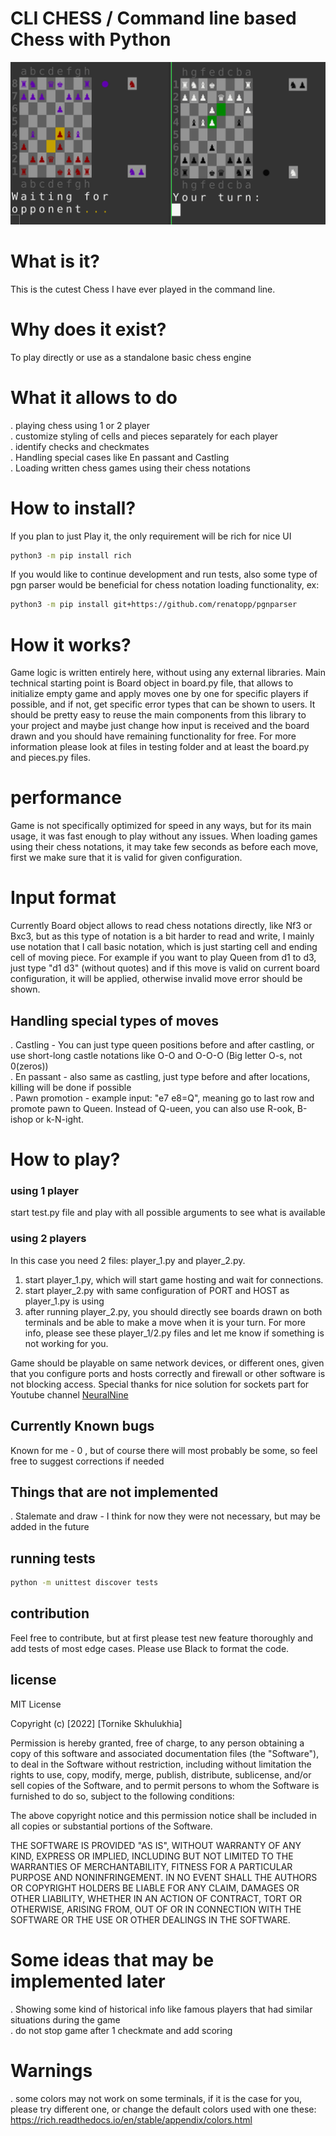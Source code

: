 # CLI CHESS / Command line based Chess with Python

![Image](./static/draft_image.png)

# What is it?
This is the cutest Chess I have ever played in the command line.

# Why does it exist?
To play directly or use as a standalone basic chess engine

# What it allows to do
. playing chess using 1 or 2 player  
. customize styling of cells and pieces separately for each player  
. identify checks and checkmates  
. Handling special cases like En passant and Castling  
. Loading written chess games using their chess notations  

# How to install?
If you plan to just Play it, the only requirement will be rich for nice UI
```bash
python3 -m pip install rich
```
If you would like to continue development and run tests, also some type of pgn parser would be beneficial for chess notation loading functionality, ex:
```bash
python3 -m pip install git+https://github.com/renatopp/pgnparser
```
# How it works?
Game logic is written entirely here, without using any external libraries. Main technical starting point is Board object in board.py file, that allows to initialize empty game and apply moves one by one for specific players if possible, and if not, get specific error types that can be shown to users. It should be pretty easy to reuse the main components from this library to your project and maybe just change how input is received and the board drawn and you should have remaining functionality for free. For more information please look at files in testing folder and at least the board.py and pieces.py files.

# performance
Game is not specifically optimized for speed in any ways, but for its main usage, it was fast enough to play without any issues. When loading games using their chess notations, it may take few seconds as before each move, first we make sure that it is valid for given configuration.


# Input format
Currently Board object allows to read chess notations directly, like Nf3 or Bxc3, but as this type of notation is a bit harder to read and write, I mainly use notation that I call basic notation, which is just starting cell and ending cell of moving piece. For example if you want to play Queen from d1 to d3, just type "d1 d3" (without quotes) and if this move is valid on current board configuration, it will be applied, otherwise invalid move error should be shown.


## Handling special types of moves
. Castling - You can just type queen positions before and after castling, or use short-long castle notations like O-O and O-O-O (Big letter O-s, not 0(zeros))  
. En passant - also same as castling, just type before and after locations, killing will be done if possible  
. Pawn promotion - example input: "e7 e8=Q", meaning go to last row and promote pawn to Queen. Instead of Q-ueen, you can also use R-ook, B-ishop or k-N-ight.  

# How to play?
### using 1 player
start test.py file and play with all possible arguments to see what is available

### using 2 players
In this case you need 2 files: player_1.py and player_2.py. 
1) start player_1.py, which will start game hosting and wait for connections. 
2) start player_2.py with same configuration of PORT and HOST as player_1.py is using
3) after running player_2.py, you should directly see boards drawn on both terminals and be able to make a move when it is your turn. For more info, please see these player_1/2.py files and let me know if something is not working for you. 

Game should be playable on same network devices, or different ones, given that you configure ports and hosts correctly and firewall or other software is not blocking access. Special thanks for nice solution for sockets part for Youtube channel [NeuralNine](https://www.youtube.com/watch?v=s6HOPw_5XuY)


## Currently Known bugs
Known for me - 0 , but of course there will most probably be some, so feel free to suggest corrections if needed

## Things that are not implemented
. Stalemate and draw - I think for now they were not necessary, but may be added in the future

## running tests
```bash
python -m unittest discover tests
```

## contribution
Feel free to contribute, but at first please test new feature thoroughly and add tests of most edge cases. Please use Black to format the code.

## license
MIT License

Copyright (c) [2022] [Tornike Skhulukhia]

Permission is hereby granted, free of charge, to any person obtaining a copy
of this software and associated documentation files (the "Software"), to deal
in the Software without restriction, including without limitation the rights
to use, copy, modify, merge, publish, distribute, sublicense, and/or sell
copies of the Software, and to permit persons to whom the Software is
furnished to do so, subject to the following conditions:

The above copyright notice and this permission notice shall be included in all
copies or substantial portions of the Software.

THE SOFTWARE IS PROVIDED "AS IS", WITHOUT WARRANTY OF ANY KIND, EXPRESS OR
IMPLIED, INCLUDING BUT NOT LIMITED TO THE WARRANTIES OF MERCHANTABILITY,
FITNESS FOR A PARTICULAR PURPOSE AND NONINFRINGEMENT. IN NO EVENT SHALL THE
AUTHORS OR COPYRIGHT HOLDERS BE LIABLE FOR ANY CLAIM, DAMAGES OR OTHER
LIABILITY, WHETHER IN AN ACTION OF CONTRACT, TORT OR OTHERWISE, ARISING FROM,
OUT OF OR IN CONNECTION WITH THE SOFTWARE OR THE USE OR OTHER DEALINGS IN THE
SOFTWARE.


# Some ideas that may be implemented later  
. Showing some kind of historical info like famous players that had similar situations during the game  
. do not stop game after 1 checkmate and add scoring  


# Warnings
. some colors may not work on some terminals, if it is the case for you, please try different one, or change the default colors used with one these: https://rich.readthedocs.io/en/stable/appendix/colors.html

